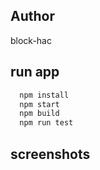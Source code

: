 ## Author

block-hac

## run app

```bash
  npm install
  npm start
  npm build
  npm run test
```

## screenshots

<p align="center">
  <img width="100%" src="screenshots/1.PNG />
</p>